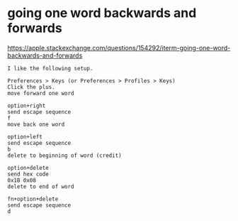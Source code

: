 # going one word backwards and forwards

https://apple.stackexchange.com/questions/154292/iterm-going-one-word-backwards-and-forwards

```
I like the following setup.

Preferences > Keys (or Preferences > Profiles > Keys)
Click the plus.
move forward one word

option+right
send escape sequence
f
move back one word

option+left
send escape sequence
b
delete to beginning of word (credit)

option+delete
send hex code
0x1B 0x08
delete to end of word

fn+option+delete
send escape sequence
d
```

